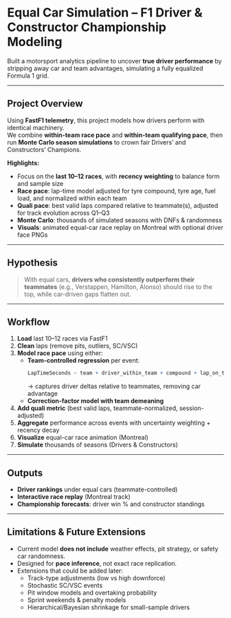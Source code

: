 # Equal Car Simulation – F1 Driver & Constructor Championship Modeling

Built a motorsport analytics pipeline to uncover **true driver performance** by stripping away car and team advantages, simulating a fully equalized Formula 1 grid.  

---

## Project Overview
Using **FastF1 telemetry**, this project models how drivers perform with identical machinery.  
We combine **within-team race pace** and **within-team qualifying pace**, then run **Monte Carlo season simulations** to crown fair Drivers’ and Constructors’ Champions.  

**Highlights:**
- Focus on the **last 10–12 races**, with **recency weighting** to balance form and sample size  
- **Race pace**: lap-time model adjusted for tyre compound, tyre age, fuel load, and normalized within each team  
- **Quali pace**: best valid laps compared relative to teammate(s), adjusted for track evolution across Q1–Q3  
- **Monte Carlo**: thousands of simulated seasons with DNFs & randomness  
- **Visuals**: animated equal-car race replay on Montreal with optional driver face PNGs  

---

## Hypothesis
> With equal cars, **drivers who consistently outperform their teammates** (e.g., Verstappen, Hamilton, Alonso) should rise to the top, while car-driven gaps flatten out.  

---

## Workflow
1. **Load** last 10–12 races via FastF1  
2. **Clean** laps (remove pits, outliers, SC/VSC)  
3. **Model race pace** using either:  
   - **Team-controlled regression** per event:  
     ```r
     LapTimeSeconds ~ team + driver_within_team + compound + lap_on_tyre + lap_number
     ```  
     → captures driver deltas relative to teammates, removing car advantage  
   - **Correction-factor model with team demeaning**  
4. **Add quali metric** (best valid laps, teammate-normalized, session-adjusted)  
5. **Aggregate** performance across events with uncertainty weighting + recency decay  
6. **Visualize** equal-car race animation (Montreal)  
7. **Simulate** thousands of seasons (Drivers & Constructors)  

---

## Outputs
- **Driver rankings** under equal cars (teammate-controlled)  
- **Interactive race replay** (Montreal track)  
- **Championship forecasts**: driver win % and constructor standings  

---

## Limitations & Future Extensions
- Current model **does not include** weather effects, pit strategy, or safety car randomness.  
- Designed for **pace inference**, not exact race replication.  
- Extensions that could be added later:
  - Track-type adjustments (low vs high downforce)  
  - Stochastic SC/VSC events  
  - Pit window models and overtaking probability  
  - Sprint weekends & penalty models  
  - Hierarchical/Bayesian shrinkage for small-sample drivers  
